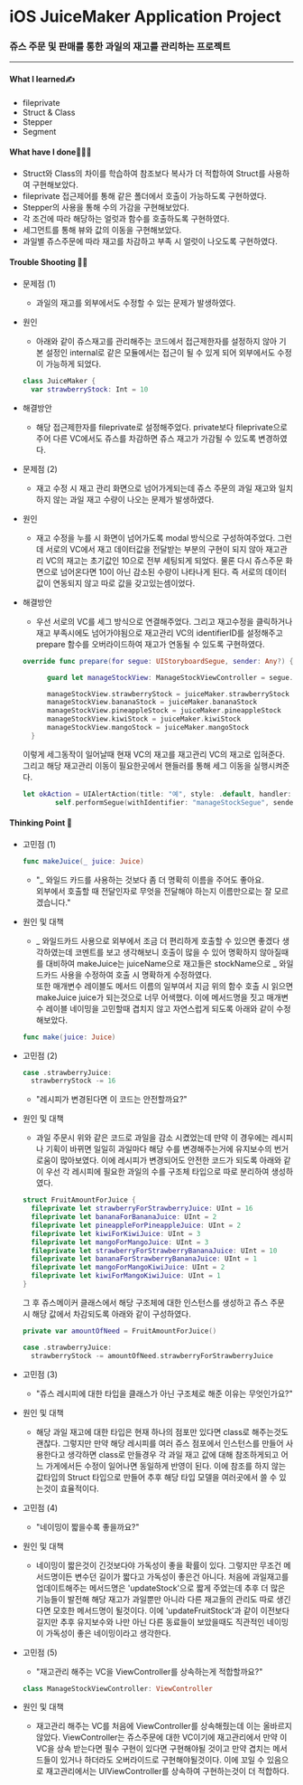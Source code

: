 # iOS JuiceMaker Application Project
### 쥬스 주문 및 판매를 통한 과일의 재고를 관리하는 프로젝트
***
#### What I learned✍️
- fileprivate
- Struct & Class
- Stepper
- Segment

#### What have I done🧑🏻‍💻
- Struct와 Class의 차이를 학습하여 참조보다 복사가 더 적합하여 Struct를 사용하여 구현해보았다.
- fileprivate 접근제어를 통해 같은 폴더에서 호출이 가능하도록 구현하였다.
- Stepper의 사용을 통해 수의 가감을 구현해보았다.
- 각 조건에 따라 해당하는 얼럿과 함수를 호출하도록 구현하였다.
- 세그먼트를 통해 뷰와 값의 이동을 구현해보았다.
- 과일별 쥬스주문에 따라 재고를 차감하고 부족 시 얼럿이 나오도록 구현하였다.

#### Trouble Shooting 👨‍🔧
- 문제점 (1)
  - 과일의 재고를 외부에서도 수정할 수 있는 문제가 발생하였다.
- 원인
  - 아래와 같이 쥬스재고를 관리해주는 코드에서 접근제한자를 설정하지 않아 기본 설정인 internal로 같은 모듈에서는 접근이 될 수 있게 되어 외부에서도 수정이 가능하게 되었다.
  ```swift
  class JuiceMaker {
    var strawberryStock: Int = 10
  ```
- 해결방안
  - 해당 접근제한자를 fileprivate로 설정해주었다. private보다 fileprivate으로 주어 다른 VC에서도 쥬스를 차감하면 쥬스 재고가 가감될 수 있도록 변경하였다.

- 문제점 (2)
  - 재고 수정 시 재고 관리 화면으로 넘어가게되는데 쥬스 주문의 과일 재고와 일치하지 않는 과일 재고 수량이 나오는 문제가 발생하였다.
- 원인
  - 재고 수정을 누를 시 화면이 넘어가도록 modal 방식으로 구성하여주었다. 그런데 서로의 VC에서 재고 데이터값을 전달받는 부분의 구현이 되지 않아 재고관리 VC의 재고는 초기값인 10으로 전부 세팅되게 되었다. 물론 다시 쥬스주문 화면으로 넘어온다면 10이 아닌 감소된 수량이 나타나게 된다. 즉 서로의 데이터값이 연동되지 않고 따로 값을 갖고있는셈이었다.
- 해결방안
  - 우선 서로의 VC를 세그 방식으로 연결해주었다. 그리고 재고수정을 클릭하거나 재고 부족시에도 넘어가야됨으로 재고관리 VC의 identifierID를 설정해주고 prepare 함수를 오버라이드하여 재고가 연동될 수 있도록 구현하였다.
  ```swift
  override func prepare(for segue: UIStoryboardSegue, sender: Any?) {

        guard let manageStockView: ManageStockViewController = segue.destination as? ManageStockViewController else { return }

        manageStockView.strawberryStock = juiceMaker.strawberryStock
        manageStockView.bananaStock = juiceMaker.bananaStock
        manageStockView.pineappleStock = juiceMaker.pineappleStock
        manageStockView.kiwiStock = juiceMaker.kiwiStock
        manageStockView.mangoStock = juiceMaker.mangoStock
    }
    ```   
    이렇게 세그동작이 일어날때 현재 VC의 재고를 재고관리 VC의 재고로 입혀준다. 그리고 해당 재고관리 이동이 필요한곳에서 핸들러를 통해 세그 이동을 실행시켜준다.
    ```swift
    let okAction = UIAlertAction(title: "예", style: .default, handler: { (action) in
            self.performSegue(withIdentifier: "manageStockSegue", sender: self) })
    ```   
    







#### Thinking Point 🤔
- 고민점 (1)
  ```swift
  func makeJuice(_ juice: Juice)
  ```
  - "_ 와일드 카드를 사용하는 것보다 좀 더 명확히 이름을 주어도 좋아요.   
  외부에서 호출할 때 전달인자로 무엇을 전달해야 하는지 이름만으로는 잘 모르겠습니다."
- 원인 및 대책
  - _ 와일드카드 사용으로 외부에서 조금 더 편리하게 호출할 수 있으면 좋겠다 생각하였는데 코멘트를 보고 생각해보니 호출이 많을 수 있어 명확하지 않아질때를 대비하여 makeJuice는 juiceName으로 재고들은 stockName으로 _ 와일드카드 사용을 수정하여 호출 시 명확하게 수정하였다.   
  또한 매개변수 레이블도 메서드 이름의 일부여서 지금 위의 함수 호출 시 읽으면 makeJuice juice가 되는것으로 너무 어색했다. 이에 메서드명을 짓고 매개변수 레이블 네이밍을 고민할때 겹치지 않고 자연스럽게 되도록 아래와 같이 수정해보았다.   
  ``` swift
  func make(juice: Juice) 
  ```   
- 고민점 (2)
  ```swift
  case .strawberryJuice:
    strawberryStock -= 16
  ```
  - "레시피가 변경된다면 이 코드는 안전할까요?"
- 원인 및 대책
  - 과일 주문시 위와 같은 코드로 과일을 감소 시켰었는데 만약 이 경우에는 레시피나 기획이 바뀌면 일일히 과일마다 해당 수를 변경해주는거에 유지보수의 번거로움이 많아보였다. 이에 레시피가 변경되어도 안전한 코드가 되도록 아래와 같이 우선 각 레시피에 필요한 과일의 수를 구조체 타입으로 따로 분리하여 생성하였다.   
  ```swift
  struct FruitAmountForJuice {
    fileprivate let strawberryForStrawberryJuice: UInt = 16
    fileprivate let bananaForBananaJuice: UInt = 2
    fileprivate let pineappleForPineappleJuice: UInt = 2
    fileprivate let kiwiForKiwiJuice: UInt = 3
    fileprivate let mangoForMangoJuice: UInt = 3
    fileprivate let strawberryForStrawberryBananaJuice: UInt = 10
    fileprivate let bananaForStrawberryBananaJuice: UInt = 1
    fileprivate let mangoForMangoKiwiJuice: UInt = 2
    fileprivate let kiwiForMangoKiwiJuice: UInt = 1
  }
  ```   
  그 후 쥬스메이커 클래스에서 해당 구조체에 대한 인스턴스를 생성하고 쥬스 주문 시 해당 값에서 차감되도록 아래와 같이 구성하였다.
  ```swift
  private var amountOfNeed = FruitAmountForJuice()
  ```   
  ```swift
  case .strawberryJuice:
    strawberryStock -= amountOfNeed.strawberryForStrawberryJuice
  ```   
- 고민점 (3)
  - "쥬스 레시피에 대한 타입을 클래스가 아닌 구조체로 해준 이유는 무엇인가요?"
- 원인 및 대책
  - 해당 과일 재고에 대한 타입은 현재 하나의 점포만 있다면 class로 해주는것도 괜찮다. 그렇지만 만약 해당 레시피를 여러 쥬스 점포에서 인스턴스를 만들어 사용한다고 생각하면 class로 만들경우 각 과일 재고 값에 대해 참조하게되고 어느 가게에서든 수정이 일어나면 동일하게 반영이 된다. 이에 참조를 하지 않는 값타입의 Struct 타입으로 만들어 추후 해당 타입 모델을 여러곳에서 쓸 수 있는것이 효율적이다.
- 고민점 (4)
  - "네이밍이 짧을수록 좋을까요?"
- 원인 및 대책
  - 네이밍이 짧은것이 긴것보다야 가독성이 좋을 확률이 있다. 그렇지만 무조건 메서드명이든 변수던 길이가 짧다고 가독성이 좋은건 아니다. 처음에 과일재고를 업데이트해주는 메서드명은 'updateStock'으로 짧게 주었는데 추후 더 많은 기능들이 발전해 해당 재고가 과일뿐만 아니라 다른 재고들의 관리도 따로 생긴다면 모호한 메서드명이 될것이다. 이에 'updateFruitStock'과 같이 이전보다 길지만 추후 유지보수와 나만 아닌 다른 동료들이 보았을때도 직관적인 네이밍이 가독성이 좋은 네이밍이라고 생각한다.   
  
- 고민점 (5)
  - "재고관리 해주는 VC을 ViewController를 상속하는게 적합할까요?"
  ```swift
  class ManageStockViewController: ViewController
  ```   
- 원인 및 대책
  - 재고관리 해주는 VC를 처음에 ViewController를 상속해줬는데 이는 올바르지 않았다. ViewController는 쥬스주문에 대한 VC이기에 재고관리에서 만약 이 VC을 상속 받는다면 필수 구현이 있다면 구현해야될 것이고 만약 겹치는 메서드들이 있거나 하더라도 오버라이드로 구현해야될것이다. 이에 꼬일 수 있음으로 재고관리에서는 UIViewController를 상속하여 구현하는것이 더 적합하다.
